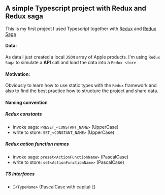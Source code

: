 ## A simple Typescript project with Redux and Redux saga

This is my first project I used Typescript together with [Redux](https://redux.js.org/) and [Redux Saga](https://redux-saga.js.org/)

#### Data:

As data I just created a local `JSON` array of Apple products. I'm using `Redux Saga` to simulate a **API** call and load the data into a `Redux store`

#### Motivation:

Obviously to learn how to use static types with the `Redux` framework and also to find the best practice how to structure the project and share data.

#### Naming convention

##### Redux constants

- invoke saga: `PRESET_<CONSTANT_NAME>` (UpperCase)
- write to store: `SET_<CONSTANT_NAME>` (UpperCase)

##### Redux action function names

- invoke saga: `preset<ActionFunctionName>` (PascalCase)
- write to store: `set<ActionFunctionName>` (PascalCase)

##### TS interfaces

- `I<TypeName>` (PascalCase with capital `I`)

